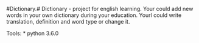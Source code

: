 #Dictionary.#
Dictionary - project for english learning. Your could add new words in
your own dictionary during your education. Yourl could write translation,
definition and word type or change it.

Tools:
    * python 3.6.0
